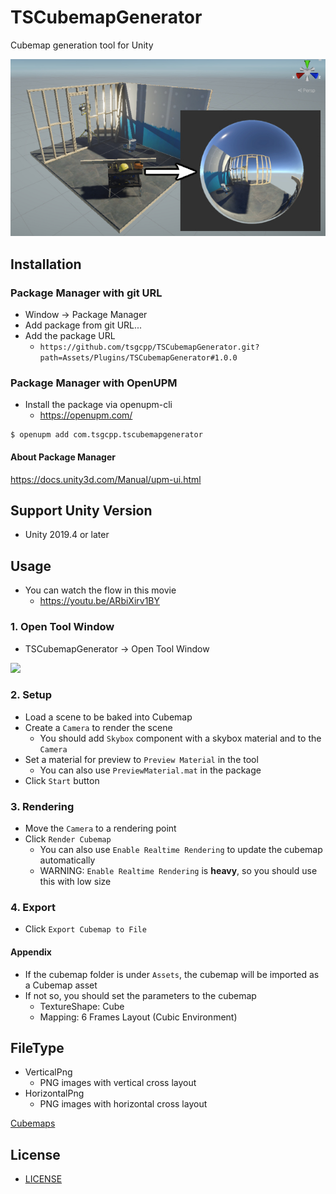 # TSCubemapGenerator
Cubemap generation tool for Unity

![](./Documents/Images/thumbnail.jpg)

## Installation

### Package Manager with git URL
- Window -> Package Manager
- Add package from git URL...
- Add the package URL
  - `https://github.com/tsgcpp/TSCubemapGenerator.git?path=Assets/Plugins/TSCubemapGenerator#1.0.0`

### Package Manager with OpenUPM
- Install the package via openupm-cli
  - https://openupm.com/

```shell
$ openupm add com.tsgcpp.tscubemapgenerator
```

#### About Package Manager
https://docs.unity3d.com/Manual/upm-ui.html

## Support Unity Version
- Unity 2019.4 or later

## Usage
- You can watch the flow in this movie
  - https://youtu.be/ARbiXirv1BY

### 1. Open Tool Window
- TSCubemapGenerator -> Open Tool Window

![](./Documents/Images/open_tool_window.jpg)

### 2. Setup
- Load a scene to be baked into Cubemap
- Create a `Camera` to render the scene
  - You should add `Skybox` component with a skybox material and to the `Camera`
- Set a material for preview to `Preview Material` in the tool
  - You can also use `PreviewMaterial.mat` in the package
- Click `Start` button

### 3. Rendering
- Move the `Camera` to a rendering point
- Click `Render Cubemap`
  - You can also use `Enable Realtime Rendering` to update the cubemap automatically
  - WARNING: `Enable Realtime Rendering` is **heavy**, so you should use this with low size

### 4. Export
- Click `Export Cubemap to File`

#### Appendix
- If the cubemap folder is under `Assets`, the cubemap will be imported as a Cubemap asset
- If not so, you should set the parameters to the cubemap
  - TextureShape: Cube
  - Mapping: 6 Frames Layout (Cubic Environment)

## FileType
- VerticalPng
  - PNG images with vertical cross layout
- HorizontalPng
  - PNG images with horizontal cross layout

[Cubemaps](https://docs.unity3d.com/Manual/class-Cubemap.html)

## License
- [LICENSE](./LICENSE)
